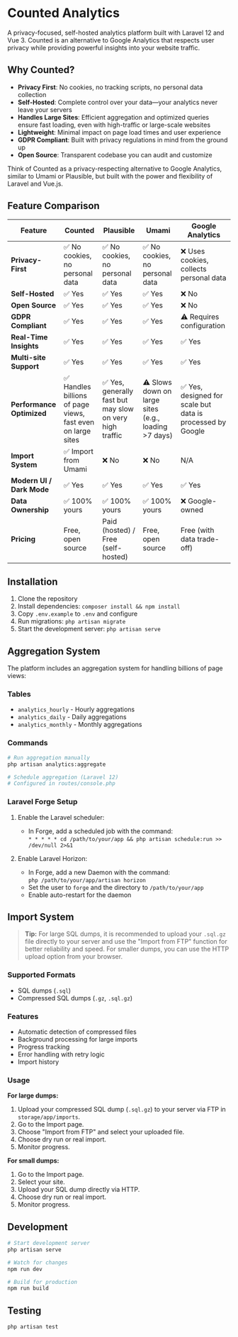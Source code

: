 # Counted Analytics

A privacy-focused, self-hosted analytics platform built with Laravel 12 and Vue 3. Counted is an alternative to Google Analytics that respects user privacy while providing powerful insights into your website traffic.

## Why Counted?

- **Privacy First**: No cookies, no tracking scripts, no personal data collection
- **Self-Hosted**: Complete control over your data—your analytics never leave your servers
- **Handles Large Sites**: Efficient aggregation and optimized queries ensure fast loading, even with high-traffic or large-scale websites
- **Lightweight**: Minimal impact on page load times and user experience
- **GDPR Compliant**: Built with privacy regulations in mind from the ground up
- **Open Source**: Transparent codebase you can audit and customize

Think of Counted as a privacy-respecting alternative to Google Analytics, similar to Umami or Plausible, but built with the power and flexibility of Laravel and Vue.js.

## Feature Comparison

| Feature                      | Counted         | Plausible       | Umami           | Google Analytics   |
|------------------------------|-----------------|-----------------|-----------------|--------------------|
| **Privacy-First**            | ✅ No cookies, no personal data | ✅ No cookies, no personal data | ✅ No cookies, no personal data | ❌ Uses cookies, collects personal data |
| **Self-Hosted**              | ✅ Yes          | ✅ Yes          | ✅ Yes          | ❌ No               |
| **Open Source**              | ✅ Yes          | ✅ Yes          | ✅ Yes          | ❌ No               |
| **GDPR Compliant**           | ✅ Yes          | ✅ Yes          | ✅ Yes          | ⚠️ Requires configuration |
| **Real-Time Insights**       | ✅ Yes          | ✅ Yes          | ✅ Yes          | ✅ Yes              |
| **Multi-site Support**       | ✅ Yes          | ✅ Yes          | ✅ Yes          | ✅ Yes              |
| **Performance Optimized**    | ✅ Handles billions of page views, fast even on large sites | ✅ Yes, generally fast but may slow on very high traffic | ⚠️ Slows down on large sites (e.g., loading >7 days) | ✅ Yes, designed for scale but data is processed by Google |
| **Import System**            | ✅ Import from Umami | ❌ No           | ❌ No           | N/A                |
| **Modern UI / Dark Mode**    | ✅ Yes          | ✅ Yes          | ✅ Yes          | ✅ Yes              |
| **Data Ownership**           | ✅ 100% yours   | ✅ 100% yours   | ✅ 100% yours   | ❌ Google-owned     |
| **Pricing**                  | Free, open source | Paid (hosted) / Free (self-hosted) | Free, open source | Free (with data trade-off) |

## Installation

1. Clone the repository
2. Install dependencies: `composer install && npm install`
3. Copy `.env.example` to `.env` and configure
4. Run migrations: `php artisan migrate`
5. Start the development server: `php artisan serve`


## Aggregation System

The platform includes an aggregation system for handling billions of page views:

### Tables
- `analytics_hourly` - Hourly aggregations
- `analytics_daily` - Daily aggregations  
- `analytics_monthly` - Monthly aggregations

### Commands
```bash
# Run aggregation manually
php artisan analytics:aggregate

# Schedule aggregation (Laravel 12)
# Configured in routes/console.php
```

### Laravel Forge Setup

1. Enable the Laravel scheduler:
   - In Forge, add a scheduled job with the command:  
     `* * * * * cd /path/to/your/app && php artisan schedule:run >> /dev/null 2>&1`

2. Enable Laravel Horizon:
   - In Forge, add a new Daemon with the command:  
     `php /path/to/your/app/artisan horizon`
   - Set the user to `forge` and the directory to `/path/to/your/app`
   - Enable auto-restart for the daemon

## Import System

> **Tip:** For large SQL dumps, it is recommended to upload your `.sql.gz` file directly to your server and use the "Import from FTP" function for better reliability and speed. For smaller dumps, you can use the HTTP upload option from your browser.

### Supported Formats
- SQL dumps (`.sql`)
- Compressed SQL dumps (`.gz`, `.sql.gz`)

### Features
- Automatic detection of compressed files
- Background processing for large imports
- Progress tracking
- Error handling with retry logic
- Import history

### Usage

**For large dumps:**
1. Upload your compressed SQL dump (`.sql.gz`) to your server via FTP in `storage/app/imports`.
2. Go to the Import page.
4. Choose "Import from FTP" and select your uploaded file.
5. Choose dry run or real import.
6. Monitor progress.

**For small dumps:**
1. Go to the Import page.
2. Select your site.
3. Upload your SQL dump directly via HTTP.
4. Choose dry run or real import.
5. Monitor progress.

## Development

```bash
# Start development server
php artisan serve

# Watch for changes
npm run dev

# Build for production
npm run build
```

## Testing

```bash
php artisan test
``` 